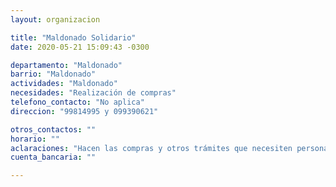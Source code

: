 ```yaml
---
layout: organizacion

title: "Maldonado Solidario"
date: 2020-05-21 15:09:43 -0300

departamento: "Maldonado"
barrio: "Maldonado"
actividades: "Maldonado"
necesidades: "Realización de compras"
telefono_contacto: "No aplica"
direccion: "99814995 y 099390621"

otros_contactos: ""
horario: ""
aclaraciones: "Hacen las compras y otros trámites que necesiten personas mayores o enfermas"
cuenta_bancaria: ""

---
```

